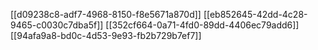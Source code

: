 [[d09238c8-adf7-4968-8150-f8e5671a870d]]
[[eb852645-42dd-4c28-9465-c0030c7dba5f]]
[[352cf664-0a71-4fd0-89dd-4406ec79add6]]
[[94afa9a8-bd0c-4d53-9e93-fb2b729b7ef7]]
